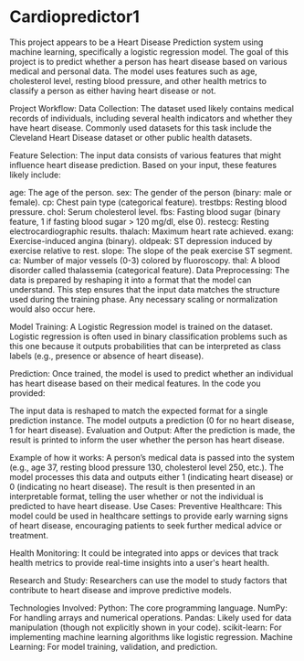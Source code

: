 # Cardiopredictor1

This project appears to be a Heart Disease Prediction system using machine learning, specifically a logistic regression model. The goal of this project is to predict whether a person has heart disease based on various medical and personal data. The model uses features such as age, cholesterol level, resting blood pressure, and other health metrics to classify a person as either having heart disease or not.

Project Workflow:
Data Collection: The dataset used likely contains medical records of individuals, including several health indicators and whether they have heart disease. Commonly used datasets for this task include the Cleveland Heart Disease dataset or other public health datasets.

Feature Selection: The input data consists of various features that might influence heart disease prediction. Based on your input, these features likely include:

age: The age of the person.
sex: The gender of the person (binary: male or female).
cp: Chest pain type (categorical feature).
trestbps: Resting blood pressure.
chol: Serum cholesterol level.
fbs: Fasting blood sugar (binary feature, 1 if fasting blood sugar > 120 mg/dl, else 0).
restecg: Resting electrocardiographic results.
thalach: Maximum heart rate achieved.
exang: Exercise-induced angina (binary).
oldpeak: ST depression induced by exercise relative to rest.
slope: The slope of the peak exercise ST segment.
ca: Number of major vessels (0-3) colored by fluoroscopy.
thal: A blood disorder called thalassemia (categorical feature).
Data Preprocessing: The data is prepared by reshaping it into a format that the model can understand. This step ensures that the input data matches the structure used during the training phase. Any necessary scaling or normalization would also occur here.

Model Training: A Logistic Regression model is trained on the dataset. Logistic regression is often used in binary classification problems such as this one because it outputs probabilities that can be interpreted as class labels (e.g., presence or absence of heart disease).

Prediction: Once trained, the model is used to predict whether an individual has heart disease based on their medical features. In the code you provided:

The input data is reshaped to match the expected format for a single prediction instance.
The model outputs a prediction (0 for no heart disease, 1 for heart disease).
Evaluation and Output: After the prediction is made, the result is printed to inform the user whether the person has heart disease.

Example of how it works:
A person’s medical data is passed into the system (e.g., age 37, resting blood pressure 130, cholesterol level 250, etc.).
The model processes this data and outputs either 1 (indicating heart disease) or 0 (indicating no heart disease).
The result is then presented in an interpretable format, telling the user whether or not the individual is predicted to have heart disease.
Use Cases:
Preventive Healthcare: This model could be used in healthcare settings to provide early warning signs of heart disease, encouraging patients to seek further medical advice or treatment.

Health Monitoring: It could be integrated into apps or devices that track health metrics to provide real-time insights into a user's heart health.

Research and Study: Researchers can use the model to study factors that contribute to heart disease and improve predictive models.

Technologies Involved:
Python: The core programming language.
NumPy: For handling arrays and numerical operations.
Pandas: Likely used for data manipulation (though not explicitly shown in your code).
scikit-learn: For implementing machine learning algorithms like logistic regression.
Machine Learning: For model training, validation, and prediction.
